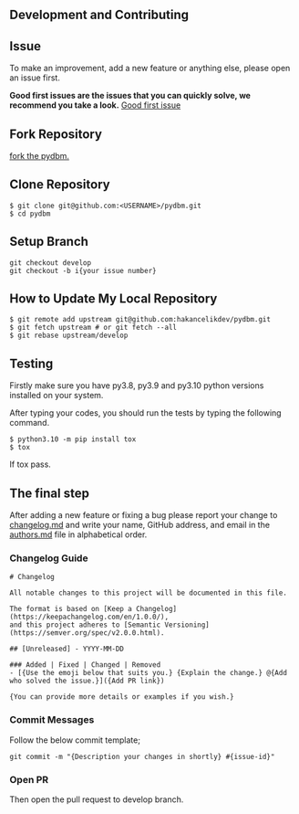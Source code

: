 ## Development and Contributing

## Issue

To make an improvement, add a new feature or anything else, please open an issue first.

**Good first issues are the issues that you can quickly solve, we recommend you take a
look.**
[Good first issue](https://github.com/hakancelikdev/pydbm/labels/good%20first%20issue)

## Fork Repository

[fork the pydbm.](https://github.com/hakancelikdev/pydbm/fork)

## Clone Repository

```shell
$ git clone git@github.com:<USERNAME>/pydbm.git
$ cd pydbm
```

## Setup Branch

```shell
git checkout develop
git checkout -b i{your issue number}
```

## How to Update My Local Repository

```shell
$ git remote add upstream git@github.com:hakancelikdev/pydbm.git
$ git fetch upstream # or git fetch --all
$ git rebase upstream/develop
```

## Testing

Firstly make sure you have py3.8, py3.9 and py3.10 python versions installed on
your system.

After typing your codes, you should run the tests by typing the following command.

```shell
$ python3.10 -m pip install tox
$ tox
```

If tox pass.

## The final step

After adding a new feature or fixing a bug please report your change to
[changelog.md](CHANGELOG.md) and write your name, GitHub address, and email in the
[authors.md](AUTHORS.md) file in alphabetical order.

### Changelog Guide

```
# Changelog

All notable changes to this project will be documented in this file.

The format is based on [Keep a Changelog](https://keepachangelog.com/en/1.0.0/),
and this project adheres to [Semantic Versioning](https://semver.org/spec/v2.0.0.html).

## [Unreleased] - YYYY-MM-DD

### Added | Fixed | Changed | Removed
- [{Use the emoji below that suits you.} {Explain the change.} @{Add who solved the issue.}]({Add PR link})

{You can provide more details or examples if you wish.}

```

### Commit Messages

Follow the below commit template;

```
git commit -m "{Description your changes in shortly} #{issue-id}"
```

### Open PR

Then open the pull request to develop branch.